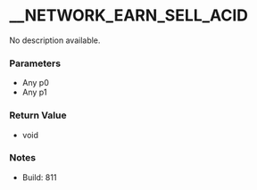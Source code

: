 # __NETWORK_EARN_SELL_ACID

No description available.

### Parameters
* Any p0
* Any p1

### Return Value
* void

### Notes
* Build: 811

